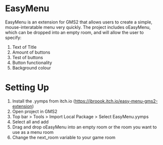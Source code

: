 # EasyMenu
EasyMenu is an extension for GMS2 that allows users to create a simple, mouse-interatable menu very quickly.
The project includes oEasyMenu, which can be dropped into an empty room, and will allow the user to specify:
1. Text of Title
2. Amount of buttons
3. Test of buttons
4. Button functionality
5. Background colour
# Setting Up
1. Install the .yymps from itch.io (https://jbroook.itch.io/easy-menu-gms2-extension)
2. Open project in GMS2
3. Top bar > Tools > Import Local Package > Select EasyMenu.yymps
4. Select all and add
5. Drag and drop oEasyMenu into an empty room or the room you want to use as a menu room
6. Change the next_room variable to your game room
